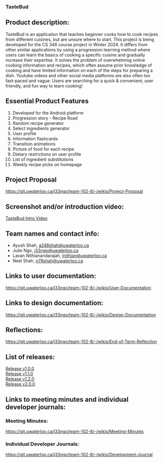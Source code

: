 ### TasteBud

## Product description:
TasteBud is an application that teaches beginner cooks how to cook recipes from different cuisines, but are unsure where to start. This project is being developed for the CS 346 course project in Winter 2024. It differs from other similar applications by using a progression learning method where users can learn the basics of cooking a specific cuisine and gradually increase their expertise. It solves the problem of overwhelming online cooking information and recipes, which often assume prior knowledge of cooking and have limited information on each of the steps for preparing a dish. Youtube videos and other social media platforms are also often too fast-paced and vague. Users are searching for a quick & convenient, user friendly, and fun way to learn cooking!

## Essential Product Features

 1. Developed for the Android platform
 2. Progression story - Recipe Road
 3. Random recipe generator
 4. Select ingredients generator
 5. User profile
 6. Information flashcards
 7. Transition animations
 8. Picture of food for each recipe
 9. Dietary restrictions on user profile
 10. List of ingredient substitutions
 11. Weekly recipe picks on homepage

## Project Proposal
https://git.uwaterloo.ca/j33ngo/team-102-8/-/wikis/Project-Proposal

## Screenshot and/or introduction video:
[TasteBud Intro Video](https://drive.google.com/file/d/1dW5JDFnIZ1V8lIfQ72P9vYIfs_zJDxCO/view?usp=sharing)

## Team names and contact info:

* Ayush Shah, a248shah@uwaterloo.ca
* Julie Ngo, j33ngo@uwaterloo.ca
* Lavan Nithianandarajah, lnithian@uwaterloo.ca
* Neel Shah, n79shah@uwaterloo.ca

## Links to user documentation:
https://git.uwaterloo.ca/j33ngo/team-102-8/-/wikis/User-Documentation


## Links to design documentation:
https://git.uwaterloo.ca/j33ngo/team-102-8/-/wikis/Design-Documentation


## Reflections:
https://git.uwaterloo.ca/j33ngo/team-102-8/-/wikis/End-of-Term-Reflection

## List of releases:
[Release v1.0.0](https://git.uwaterloo.ca/j33ngo/team-102-8/-/wikis/Release-v1.0.0)\
[Release v1.1.0](https://git.uwaterloo.ca/j33ngo/team-102-8/-/wikis/Release-v1.1.0)\
[Release v1.2.0](https://git.uwaterloo.ca/j33ngo/team-102-8/-/wikis/Release-v1.2.0)\
[Release v2.0.0](https://git.uwaterloo.ca/j33ngo/team-102-8/-/wikis/Release-v2.0.0)

## Links to meeting minutes and individual developer journals:
### Meeting Minutes:
https://git.uwaterloo.ca/j33ngo/team-102-8/-/wikis/Meeting-Minutes

### Individual Developer Journals:
https://git.uwaterloo.ca/j33ngo/team-102-8/-/wikis/Development-Journal

